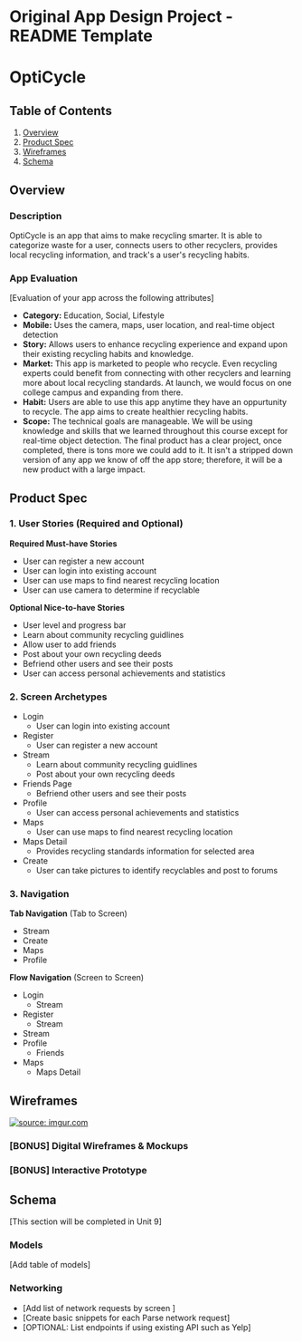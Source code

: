  Original App Design Project - README Template
===

# OptiCycle


## Table of Contents
1. [Overview](#Overview)
1. [Product Spec](#Product-Spec)
1. [Wireframes](#Wireframes)
2. [Schema](#Schema)

## Overview
### Description
OptiCycle is an app that aims to make recycling smarter. It is able to categorize waste for a user, connects users to other recyclers, provides local recycling information, and track's a user's recycling habits.

### App Evaluation
[Evaluation of your app across the following attributes]
- **Category:** Education, Social, Lifestyle
- **Mobile:** Uses the camera, maps, user location, and real-time object detection
- **Story:** Allows users to enhance recycling experience and expand upon their existing recycling habits and knowledge.
- **Market:** This app is marketed to people who recycle. Even recycling experts could benefit from connecting with other recyclers and learning more about local recycling standards. At launch, we would focus on one college campus and expanding from there.
- **Habit:** Users are able to use this app anytime they have an oppurtunity to recycle. The app aims to create healthier recycling habits.
- **Scope:** The technical goals are manageable. We will be using knowledge and skills that we learned throughout this course except for real-time object detection. The final product has a clear project, once completed, there is tons more we could add to it. It isn't a stripped down version of any app we know of off the app store; therefore, it will be a new product with a large impact.

## Product Spec

### 1. User Stories (Required and Optional)

**Required Must-have Stories**

* User can register a new account
* User can login into existing account
* User can use maps to find nearest recycling location
* User can use camera to determine if recyclable

**Optional Nice-to-have Stories**

* User level and progress bar
* Learn about community recycling guidlines
* Allow user to add friends
* Post about your own recycling deeds
* Befriend other users and see their posts
* User can access personal achievements and statistics

### 2. Screen Archetypes

* Login
   * User can login into existing account
* Register
    * User can register a new account
* Stream
   * Learn about community recycling guidlines
   * Post about your own recycling deeds
* Friends Page
    * Befriend other users and see their posts
* Profile
   * User can access personal achievements and statistics
* Maps
    * User can use maps to find nearest recycling location
* Maps Detail
    * Provides recycling standards information for selected area
* Create
    * User can take pictures to identify recyclables and post to forums

### 3. Navigation

**Tab Navigation** (Tab to Screen)


* Stream
* Create
* Maps
* Profile

**Flow Navigation** (Screen to Screen)

* Login
   * Stream
* Register
    * Stream
* Stream
* Profile
   * Friends
* Maps
    * Maps Detail

## Wireframes
<a href="https://imgur.com/rU3TkrB"><img src="https://i.imgur.com/rU3TkrBh.jpg" title="source: imgur.com" /></a>

### [BONUS] Digital Wireframes & Mockups

### [BONUS] Interactive Prototype

## Schema 
[This section will be completed in Unit 9]
### Models
[Add table of models]
### Networking
- [Add list of network requests by screen ]
- [Create basic snippets for each Parse network request]
- [OPTIONAL: List endpoints if using existing API such as Yelp]



